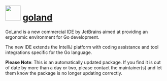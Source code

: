 # <img src="https://cdn.jsdelivr.net/gh/mkevenaar/chocolatey-packages@ab77cec5c909d6422c44daeba6dd4fa30884ca6e/icons/goland.png" width="48" height="48"/> [goland](https://community.chocolatey.org/packages/goland)

GoLand is a new commercial IDE by JetBrains aimed at providing an ergonomic environment for Go development.

The new IDE extends the IntelliJ platform with coding assistance and tool integrations specific for the Go language.

**Please Note**: This is an automatically updated package. If you find it is
out of date by more than a day or two, please contact the maintainer(s) and
let them know the package is no longer updating correctly.
